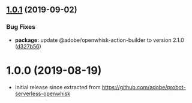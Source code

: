 ## [1.0.1](https://github.com/adobe/openwhisk-probot-builder/compare/v1.0.0...v1.0.1) (2019-09-02)


### Bug Fixes

* **package:** update @adobe/openwhisk-action-builder to version 2.1.0 ([d327b56](https://github.com/adobe/openwhisk-probot-builder/commit/d327b56))

# 1.0.0 (2019-08-19)


* Initial release since extracted from https://github.com/adobe/probot-serverless-openwhisk
